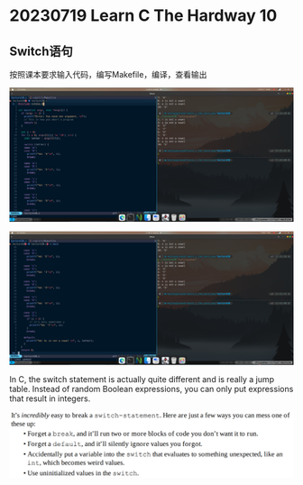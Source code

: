 # 20230719 Learn C The Hardway 10

## Switch语句

按照课本要求输入代码，编写Makefile，编译，查看输出

![Untitled](IMAGE/Untitled.png)

![Untitled](IMAGE/Untitled%201.png)

In C, the switch statement is actually quite different and is really a jump table. Instead of
random Boolean expressions, you can only put expressions that result in integers.

![Untitled](IMAGE/Untitled%202.png)